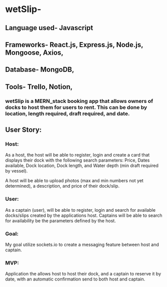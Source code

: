 # wetSlip-

## Language used- Javascript
## Frameworks- React.js, Express.js, Node.js, Mongoose, Axios,
## Database- MongoDB,
## Tools- Trello, Notion,

### wetSlip is a MERN_stack booking app that allows owners of docks to host them for users to rent. This can be done by location, length required, draft required, and date.

## User Story:

### Host:
As a host, the host will be able to register, login and create a card that displays their dock with the following search parameters:
Price, Dates available, Dock location, Dock length, and Water depth (min draft required by vessel).

A host will be able to upload photos (max and min numbers not yet determined), a description, and price of their dock/slip.

### User:
As a captain (user), will be able to register, login and search for available docks/slips created by the applications host. Captains will be able to search for availability be the parameters defined by the host.

### Goal:
My goal utilize sockets.io to create a messaging feature between host and captain.

### MVP:
Application the allows host to host their dock, and a captain to reserve it by date, with an automatic confirmation send to both host and captain.
